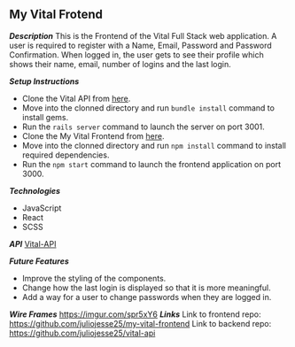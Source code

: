 ## My Vital Frotend

**_Description_**
This is the Frontend of the Vital Full Stack web application. A user is required to register with a Name, Email, Password and Password Confirmation. When logged in, the user gets to see their profile which shows their name, email, number of logins and the last login.

**_Setup Instructions_**

- Clone the Vital API from [here](https://github.com/juliojesse25/vital-api).
- Move into the clonned directory and run `bundle install` command to install gems.
- Run the `rails server` command to launch the server on port 3001.
- Clone the My Vital Frontend from [here](https://github.com/juliojesse25/my-vital-frontend).
- Move into the clonned directory and run `npm install` command to install required dependencies.
- Run the `npm start` command to launch the frontend application on port 3000.

**_Technologies_**

- JavaScript
- React
- SCSS

**_API_**
[Vital-API](https://github.com/juliojesse25/vital-api)

**_Future Features_**

- Improve the styling of the components.
- Change how the last login is displayed so that it is more meaningful.
- Add a way for a user to change passwords when they are logged in.

**_Wire Frames_**
https://imgur.com/spr5xY6
**_Links_**
Link to frontend repo: https://github.com/juliojesse25/my-vital-frontend
Link to backend repo: https://github.com/juliojesse25/vital-api
